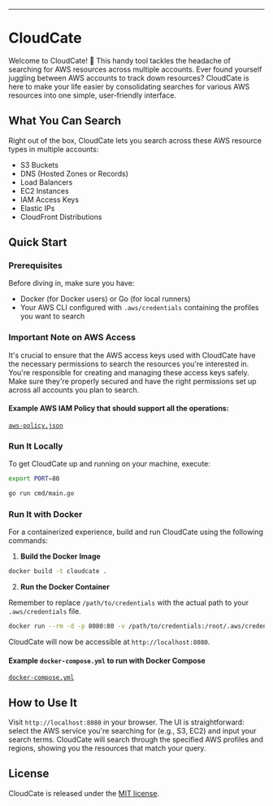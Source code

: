 ---

# CloudCate

Welcome to CloudCate! 🚀 This handy tool tackles the headache of searching for AWS resources across multiple accounts. Ever found yourself juggling between AWS accounts to track down resources? CloudCate is here to make your life easier by consolidating searches for various AWS resources into one simple, user-friendly interface.

## What You Can Search

Right out of the box, CloudCate lets you search across these AWS resource types in multiple accounts:
- S3 Buckets
- DNS (Hosted Zones or Records)
- Load Balancers
- EC2 Instances
- IAM Access Keys
- Elastic IPs
- CloudFront Distributions

## Quick Start

### Prerequisites

Before diving in, make sure you have:
- Docker (for Docker users) or Go (for local runners)
- Your AWS CLI configured with `.aws/credentials` containing the profiles you want to search

### Important Note on AWS Access

It's crucial to ensure that the AWS access keys used with CloudCate have the necessary permissions to search the resources you're interested in. You're responsible for creating and managing these access keys safely. Make sure they're properly secured and have the right permissions set up across all accounts you plan to search.

#### Example AWS IAM Policy that should support all the operations:
[`aws-policy.json`](aws-policy.json)

### Run It Locally

To get CloudCate up and running on your machine, execute:

```bash
export PORT=80
```

```bash
go run cmd/main.go
```

### Run It with Docker

For a containerized experience, build and run CloudCate using the following commands:

1. **Build the Docker Image**

```bash
docker build -t cloudcate .
```

2. **Run the Docker Container**

Remember to replace `/path/to/credentials` with the actual path to your `.aws/credentials` file.

```bash
docker run --rm -d -p 8080:80 -v /path/to/credentials:/root/.aws/credentials cloudcate:latest
```

CloudCate will now be accessible at `http://localhost:8080`.

#### Example `docker-compose.yml` to run with Docker Compose
[`docker-compose.yml`](docker-compose.yml)


## How to Use It

Visit `http://localhost:8080` in your browser. The UI is straightforward: select the AWS service you're searching for (e.g., S3, EC2) and input your search terms. CloudCate will search through the specified AWS profiles and regions, showing you the resources that match your query.


## License

CloudCate is released under the [MIT license](https://choosealicense.com/licenses/mit/).
